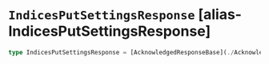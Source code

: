 # `IndicesPutSettingsResponse` [alias-IndicesPutSettingsResponse]
```typescript
type IndicesPutSettingsResponse = [AcknowledgedResponseBase](./AcknowledgedResponseBase.md);
```
